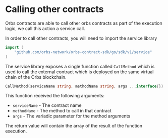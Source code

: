 # Calling other contracts

Orbs contracts are able to call other orbs contracts as part of the execution logic, we call this action a service call.

In order to call other contracts, you will need to import the service library

```go
import (
	"github.com/orbs-network/orbs-contract-sdk/go/sdk/v1/service"
)
```

The service library exposes a single function called `CallMethod` which is used to call the external contract which is deployed on the same virtual chain of the Orbs blockchain.

```go
CallMethod(serviceName string, methodName string, args ...interface{}) []interface{}
```

This function received the following arguments:

* `serviceName` - The contract name
* `methodName` - The method to call in that contract
* `args` - The variadic parameter for the method arguments 

The return value will contain the array of the result of the function execution.





